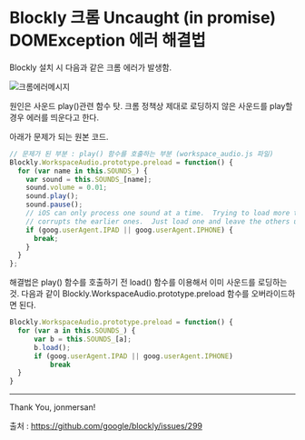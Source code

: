 # Blockly 크롬 Uncaught (in promise) DOMException 에러 해결법

Blockly 설치 시 다음과 같은 크롬 에러가 발생함.

![크롬에러메시지](https://user-images.githubusercontent.com/36276682/56076261-e919a780-5e09-11e9-9a2e-47340838602a.png)

 
원인은 사운드 play()관련 함수 탓. 크롬 정책상 제대로 로딩하지 않은 사운드를 play할 경우 에러를 띄운다고 한다.

아래가 문제가 되는 원본 코드.

```javascript
// 문제가 된 부분 : play() 함수를 호출하는 부분 (workspace_audio.js 파일)
Blockly.WorkspaceAudio.prototype.preload = function() {
  for (var name in this.SOUNDS_) {
    var sound = this.SOUNDS_[name];
    sound.volume = 0.01;
    sound.play();
    sound.pause();
    // iOS can only process one sound at a time.  Trying to load more than one
    // corrupts the earlier ones.  Just load one and leave the others uncached.
    if (goog.userAgent.IPAD || goog.userAgent.IPHONE) {
      break;
    }
  }
};
```

해결법은 play() 함수를 호출하기 전 load() 함수를 이용해서 이미 사운드를 로딩하는 것. 다음과 같이 Blockly.WorkspaceAudio.prototype.preload 함수를 오버라이드하면 된다.

```javascript
Blockly.WorkspaceAudio.prototype.preload = function() {
  for (var a in this.SOUNDS_) {
      var b = this.SOUNDS_[a];
      b.load();
      if (goog.userAgent.IPAD || goog.userAgent.IPHONE)
          break
  }
}
```

---
Thank You, jonmersan!

출처 : https://github.com/google/blockly/issues/299

